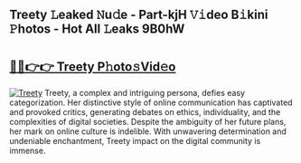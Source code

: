 ## Treety 𝙻eaked 𝙽u𝚍e - Part-kjH 𝚅𝚒deo B𝚒kini 𝙿hotos - Hot All 𝙻eaks 9B0hW

# <h2><a href="http://ld3i0ms.urlbe.top/?page=Treety">🔗🔗👉👉 Treety P𝚑oto𝚜Vid𝚎o</a></h2>

[![Treety](https://i.imgur.com/eBuTRDB.gif)](http://ld3i0ms.urlbe.top/?page=Treety)
Treety, a complex and intriguing persona, defies easy categorization. Her distinctive style of online communication has captivated and provoked critics, generating debates on ethics, individuality, and the complexities of digital societies. Despite the ambiguity of her future plans, her mark on online culture is indelible. With unwavering determination and undeniable enchantment, Treety impact on the digital community is immense.
